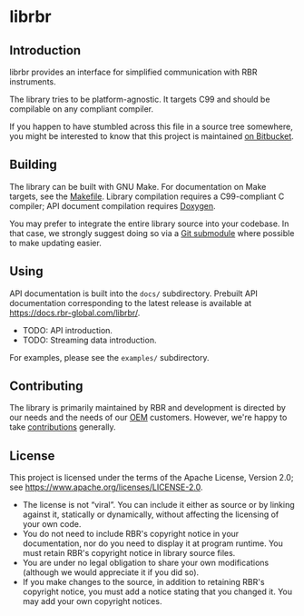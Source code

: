 # librbr

## Introduction

librbr provides an interface
for simplified communication
with RBR instruments.

The library tries to be platform-agnostic.
It targets C99
and should be compilable
on any compliant compiler.

If you happen to have stumbled across this file
in a source tree somewhere,
you might be interested to know
that this project is maintained
[on Bitbucket].

[on Bitbucket]: https://bitbucket.org/rbr/librbr

## Building

The library can be built with GNU Make.
For documentation on Make targets,
see the [Makefile].
Library compilation requires a C99-compliant C compiler;
API document compilation requires [Doxygen].

You may prefer to integrate
the entire library source
into your codebase.
In that case,
we strongly suggest doing so
via a [Git submodule]
where possible
to make updating easier.

[Makefile]: Makefile.html
[Doxygen]: http://doxygen.org/
[Git submodule]: https://git-scm.com/docs/git-submodule

## Using

API documentation is built into the `docs/` subdirectory.
Prebuilt API documentation corresponding to the latest release
is available at https://docs.rbr-global.com/librbr/.

* TODO: API introduction.
* TODO: Streaming data introduction.

For examples,
please see the `examples/` subdirectory.

## Contributing

The library is primarily maintained by RBR
and development is directed by our needs
and the needs of our [OEM] customers.
However, we're happy to take [contributions] generally.

[OEM]: https://rbr-global.com/products/oem
[contributions]: CONTRIBUTING.md

## License

This project is licensed under the terms
of the Apache License, Version 2.0;
see https://www.apache.org/licenses/LICENSE-2.0.

* The license is not “viral”.
  You can include it
  either as source
  or by linking against it,
  statically or dynamically,
  without affecting the licensing
  of your own code.
* You do not need to include RBR's copyright notice
  in your documentation,
  nor do you need to display it
  at program runtime.
  You must retain RBR's copyright notice
  in library source files.
* You are under no legal obligation
  to share your own modifications
  (although we would appreciate it
  if you did so).
* If you make changes to the source,
  in addition to retaining RBR's copyright notice,
  you must add a notice stating that you changed it.
  You may add your own copyright notices.
